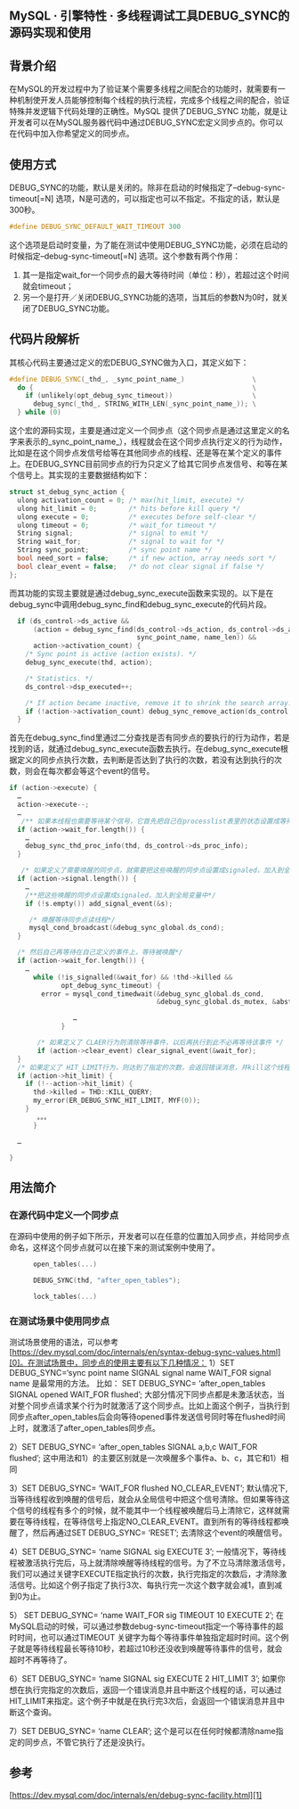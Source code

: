 ## MySQL · 引擎特性 · 多线程调试工具DEBUG_SYNC的源码实现和使用


    
## 背景介绍

在MySQL的开发过程中为了验证某个需要多线程之间配合的功能时，就需要有一种机制使开发人员能够控制每个线程的执行流程，完成多个线程之间的配合，验证特殊并发逻辑下代码处理的正确性。MySQL 提供了DEBUG_SYNC 功能，就是让开发者可以在MySQL服务器代码中通过DEBUG_SYNC宏定义同步点的。你可以在代码中加入你希望定义的同步点。  

## 使用方式

DEBUG_SYNC的功能，默认是关闭的。除非在启动的时候指定了–debug-sync-timeout[=N] 选项，N是可选的，可以指定也可以不指定。不指定的话，默认是300秒。  

```cpp
#define DEBUG_SYNC_DEFAULT_WAIT_TIMEOUT 300

```

这个选项是启动时变量，为了能在测试中使用DEBUG_SYNC功能，必须在启动的时候指定–debug-sync-timeout[=N] 选项。这个参数有两个作用：
1) 其一是指定wait_for一个同步点的最大等待时间（单位：秒），若超过这个时间就会timeout；
2) 另一个是打开／关闭DEBUG_SYNC功能的选项，当其后的参数N为0时，就关闭了DEBUG_SYNC功能。  

## 代码片段解析

其核心代码主要通过定义的宏DEBUG_SYNC做为入口，其定义如下：  

```cpp
#define DEBUG_SYNC(_thd_, _sync_point_name_)                 \
  do {                                                       \
    if (unlikely(opt_debug_sync_timeout))                    \
      debug_sync(_thd_, STRING_WITH_LEN(_sync_point_name_)); \
  } while (0)

```

这个宏的源码实现，主要是通过定义一个同步点（这个同步点是通过这里定义的名字来表示的_sync_point_name_），线程就会在这个同步点执行定义的行为动作，比如是在这个同步点发信号给等在其他同步点的线程、还是等在某个定义的事件上。在DEBUG_SYNC目前同步点的行为只定义了给其它同步点发信号、和等在某个信号上。其实现的主要数据结构如下：  

```cpp
struct st_debug_sync_action {
  ulong activation_count = 0; /* max(hit_limit, execute) */
  ulong hit_limit = 0;        /* hits before kill query */
  ulong execute = 0;          /* executes before self-clear */
  ulong timeout = 0;          /* wait_for timeout */
  String signal;              /* signal to emit */
  String wait_for;            /* signal to wait for */
  String sync_point;          /* sync point name */
  bool need_sort = false;     /* if new action, array needs sort */
  bool clear_event = false;   /* do not clear signal if false */
};

```

而其功能的实现主要就是通过debug_sync_execute函数来实现的。以下是在debug_sync中调用debug_sync_find和debug_sync_execute的代码片段。  

```cpp
  if (ds_control->ds_active &&
      (action = debug_sync_find(ds_control->ds_action, ds_control->ds_active,
                                sync_point_name, name_len)) &&
      action->activation_count) {
    /* Sync point is active (action exists). */
    debug_sync_execute(thd, action);

    /* Statistics. */
    ds_control->dsp_executed++;

    /* If action became inactive, remove it to shrink the search array. */
    if (!action->activation_count) debug_sync_remove_action(ds_control, action);
  }

```

首先在debug_sync_find里通过二分查找是否有同步点的要执行的行为动作，若是找到的话，就通过debug_sync_execute函数去执行。在debug_sync_execute根据定义的同步点执行次数，去判断是否达到了执行的次数，若没有达到执行的次数，则会在每次都会等这个event的信号。  

```cpp
if (action->execute) {
  …
  action->execute--;
  …
   /** 如果本线程也需要等待某个信号，它首先把自己在processlist表里的状态设置成等待状态，为了能让其它线程能及时的看到*/
  if (action->wait_for.length()) {
    …
    debug_sync_thd_proc_info(thd, ds_control->ds_proc_info);
  }

   /* 如果定义了需要唤醒的同步点，就需要把这些唤醒的同步点设置成signaled，加入到全局变量中，然后唤醒其它等待线程*/
  if (action->signal.length()) {
    …
    /**把这些唤醒的同步点设置成signaled，加入到全局变量中*/
    if (!s.empty()) add_signal_event(&s);

     /* 唤醒等待同步点读线程*/
     mysql_cond_broadcast(&debug_sync_global.ds_cond);
  }

  /* 然后自己再等待在自己定义的事件上，等待被唤醒*/
  if (action->wait_for.length()) {
    …
      while (!is_signalled(&wait_for) && !thd->killed &&
             opt_debug_sync_timeout) {
        error = mysql_cond_timedwait(&debug_sync_global.ds_cond,
                                     &debug_sync_global.ds_mutex, &abstime);

                …
             }

       /* 如果定义了 CLAER行为则清除等待事件，以后再执行到此不必再等待该事件 */
       if (action->clear_event) clear_signal_event(&wait_for);
  }
  /* 如果定义了 HIT_LIMIT行为，则达到了指定的次数，会返回错误消息，并kill这个线程 */
  if (action->hit_limit) {
    if (!--action->hit_limit) {
      thd->killed = THD::KILL_QUERY;
      my_error(ER_DEBUG_SYNC_HIT_LIMIT, MYF(0));
    }
       。。。
      }

  …

}

```

## 用法简介
### 在源代码中定义一个同步点

在源码中使用的例子如下所示，开发者可以在任意的位置加入同步点，并给同步点命名，这样这个同步点就可以在接下来的测试案例中使用了。  

```cpp
      open_tables(...)

      DEBUG_SYNC(thd, "after_open_tables");

      lock_tables(...)

```
### 在测试场景中使用同步点

测试场景使用的语法，可以参考 [https://dev.mysql.com/doc/internals/en/syntax-debug-sync-values.html][0]。在测试场景中，同步点的使用主要有以下几种情况：
1）SET DEBUG_SYNC=‘sync point name SIGNAL signal name WAIT_FOR signal name 是最常用的方法。
比如：
SET DEBUG_SYNC= ‘after_open_tables SIGNAL opened WAIT_FOR flushed’; 大部分情况下同步点都是未激活状态，当对整个同步点请求某个行为时就激活了这个同步点。比如上面这个例子，当执行到同步点after_open_tables后会向等待opened事件发送信号同时等在flushed时间上时，就激活了after_open_tables同步点。  


2）SET DEBUG_SYNC= ‘after_open_tables SIGNAL a,b,c WAIT_FOR flushed’;
这中用法和1）的主要区别就是一次唤醒多个事件a、b、c，其它和1）相同  


3）SET DEBUG_SYNC= ‘WAIT_FOR flushed NO_CLEAR_EVENT’;
默认情况下, 当等待线程收到唤醒的信号后，就会从全局信号中把这个信号清除。但如果等待这个信号的线程有多个的时候，就不能其中一个线程被唤醒后马上清除它，这样就需要在等待线程，在等待信号上指定NO_CLEAR_EVENT。直到所有的等待线程都唤醒了，然后再通过SET DEBUG_SYNC= ‘RESET’; 去清除这个event的唤醒信号。  


4）SET DEBUG_SYNC= ‘name SIGNAL sig EXECUTE 3’;
一般情况下，等待线程被激活执行完后，马上就清除唤醒等待线程的信号。为了不立马清除激活信号，我们可以通过关键字EXECUTE指定执行的次数，执行完指定的次数后，才清除激活信号。比如这个例子指定了执行3次、每执行完一次这个数字就会减1，直到减到0为止。  


5） SET DEBUG_SYNC= ‘name WAIT_FOR sig TIMEOUT 10 EXECUTE 2’;
在MySQL启动的时候，可以通过参数debug-sync-timeout指定一个等待事件的超时时间，也可以通过TIMEOUT 关键字为每个等待事件单独指定超时时间。这个例子就是等待线程最长等待10秒，若超过10秒还没收到唤醒等待事件的信号，就会超时不再等待了。  


6）SET DEBUG_SYNC= ‘name SIGNAL sig EXECUTE 2 HIT_LIMIT 3’;
如果你想在执行完指定的次数后，返回一个错误消息并且中断这个线程的话，可以通过HIT_LIMIT来指定。这个例子中就是在执行完3次后，会返回一个错误消息并且中断这个查询。  


7）SET DEBUG_SYNC= ‘name CLEAR’;
这个是可以在任何时候都清除name指定的同步点，不管它执行了还是没执行。  

## 参考

[https://dev.mysql.com/doc/internals/en/debug-sync-facility.html][1]  


[0]: https://dev.mysql.com/doc/internals/en/syntax-debug-sync-values.html
[1]: https://dev.mysql.com/doc/internals/en/debug-sync-facility.html